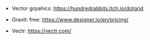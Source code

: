 * Vector grpahics: https://hundredrabbits.itch.io/dotgrid

* Gravit: free: https://www.designer.io/en/pricing/

* Vectr: https://vectr.com/
